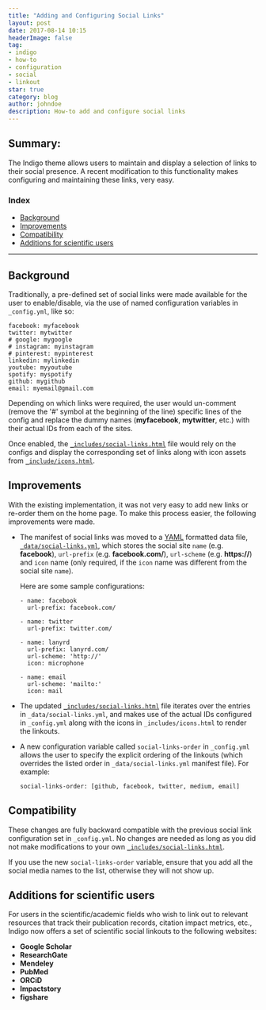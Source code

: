 ```yaml
---
title: "Adding and Configuring Social Links"
layout: post
date: 2017-08-14 10:15
headerImage: false
tag:
- indigo
- how-to
- configuration
- social
- linkout
star: true
category: blog
author: johndoe
description: How-to add and configure social links
---
```


## Summary:

The Indigo theme allows users to maintain and display a selection of links to their social presence.
A recent modification to this functionality makes configuring and maintaining these links, very easy.

### Index
- [Background](#background)
- [Improvements](#improvements)
- [Compatibility](#compatibility)
- [Additions for scientific users](#additions-for-scientific-users)

---

## Background 

Traditionally, a pre-defined set of social links were made available for the user to enable/disable, via the use of named configuration variables in `_config.yml`, like so:
```
facebook: myfacebook
twitter: mytwitter
# google: mygoogle
# instagram: myinstagram
# pinterest: mypinterest
linkedin: mylinkedin
youtube: myyoutube
spotify: myspotify
github: mygithub
email: myemail@gmail.com
```

Depending on which links were required, the user would un-comment (remove the '#' symbol at the beginning of the line) specific lines of the config and replace the dummy names (**myfacebook**, **mytwitter**, etc.) with their actual IDs from each of the sites.

Once enabled, the [`_includes/social-links.html`][1] file would rely on the configs and display the corresponding set of links along with icon assets from [`_include/icons.html`][2].

## Improvements

With the existing implementation, it was not very easy to add new links or re-order them on the home page. To make this process easier, the following improvements were made.

+ The manifest of social links was moved to a [YAML][3] formatted data file, [`_data/social-links.yml`][4], which stores the social site `name` (e.g. **facebook**), `url-prefix` (e.g. **facebook.com/**), `url-scheme` (e.g. **https://**) and `icon` name (only required, if the `icon` name was different from the social site `name`).

    Here are some sample configurations:
    ```
    - name: facebook
      url-prefix: facebook.com/

    - name: twitter
      url-prefix: twitter.com/

    - name: lanyrd
      url-prefix: lanyrd.com/
      url-scheme: 'http://'
      icon: microphone

    - name: email
      url-scheme: 'mailto:'
      icon: mail
    ```
+ The updated [`_includes/social-links.html`][5] file iterates over the entries in `_data/social-links.yml`, and makes use of the actual IDs configured in `_config.yml` along with the icons in `_includes/icons.html` to render the linkouts.

+ A new configuration variable called `social-links-order` in `_config.yml` allows the user to specify the explicit ordering of the linkouts (which overrides the listed order in `_data/social-links.yml` manifest file). For example:
    ```
    social-links-order: [github, facebook, twitter, medium, email]
    ```

## Compatibility

These changes are fully backward compatible with the previous social link configuration set in `_config.yml`. No changes are needed as long as you did not make modifications to your own [`_includes/social-links.html`][1].

If you use the new `social-links-order` variable, ensure that you add all the social media names to the list, otherwise they will not show up.

## Additions for scientific users

For users in the scientific/academic fields who wish to link out to relevant resources that track their publication records, citation impact metrics, etc., Indigo now offers a set of scientific social linkouts to the following websites:

- **Google Scholar**
- **ResearchGate**
- **Mendeley**
- **PubMed**
- **ORCiD**
- **Impactstory**
- **figshare**

[1]: https://github.com/vivekkrish/vivekkrish.github.io/blob/76d0b3c52bd2e4fac69ff1b99eb58f01947e4ae2/_includes/social-links.html
[2]: https://github.com/vivekkrish/vivekkrish.github.io/blob/master/_includes/icons.html
[3]: http://yaml.org
[4]: https://github.com/vivekkrish/vivekkrish.github.io/blob/master/_data/social-links.yml
[5]: https://github.com/vivekkrish/vivekkrish.github.io/blob/master/_includes/social-links.html

